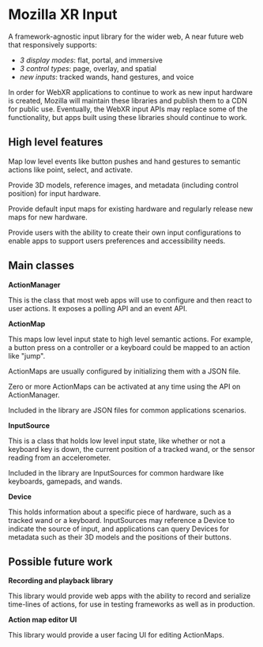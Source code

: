 # Mozilla XR Input

A framework-agnostic input library for the wider web, A near future web that responsively supports:

* _3 display modes_: flat, portal, and immersive
* _3 control types_: page, overlay, and spatial
* _new inputs_: tracked wands, hand gestures, and voice

In order for WebXR applications to continue to work as new input hardware is created, Mozilla will maintain these libraries and publish them to a CDN for public use. Eventually, the WebXR input APIs may replace some of the functionality, but apps built using these libraries should continue to work.

## High level features

Map low level events like button pushes and hand gestures to semantic actions like point, select, and activate.

Provide 3D models, reference images, and metadata (including control position) for input hardware.

Provide default input maps for existing hardware and regularly release new maps for new hardware.

Provide users with the ability to create their own input configurations to enable apps to support users preferences and accessibility needs.

## Main classes

**ActionManager**

This is the class that most web apps will use to configure and then react to user actions. It exposes a polling API and an event API.

**ActionMap**

This maps low level input state to high level semantic actions. For example, a button press on a controller or a keyboard could be mapped to an action like "jump".

ActionMaps are usually configured by initializing them with a JSON file.

Zero or more ActionMaps can be activated at any time using the API on ActionManager.

Included in the library are JSON files for common applications scenarios.

**InputSource**

This is a class that holds low level input state, like whether or not a keyboard key is down, the current position of a tracked wand, or the sensor reading from an accelerometer.

Included in the library are InputSources for common hardware like keyboards, gamepads, and wands.

**Device**

This holds information about a specific piece of hardware, such as a tracked wand or a keyboard. InputSources may reference a Device to indicate the source of input, and applications can query Devices for metadata such as their 3D models and the positions of their buttons.

## Possible future work

**Recording and playback library**

This library would provide web apps with the ability to record and serialize time-lines of actions, for use in testing frameworks as well as in production.

**Action map editor UI**

This library would provide a user facing UI for editing ActionMaps.
